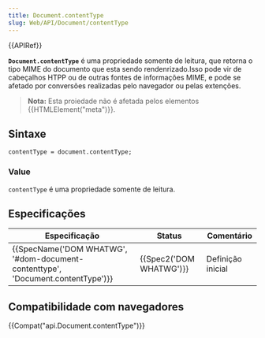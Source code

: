 ```yaml
---
title: Document.contentType
slug: Web/API/Document/contentType
---
```


{{APIRef}}

**`Document.contentType`** é uma propriedade somente de leitura, que retorna o tipo MIME do documento que esta sendo rendenrizado.Isso pode vir de cabeçalhos HTPP ou de outras fontes de informações MIME, e pode se afetado por conversões realizadas pelo navegador ou pelas extenções.

> **Nota:** Esta proiedade não é afetada pelos elementos {{HTMLElement("meta")}}.

## Sintaxe

```
contentType = document.contentType;
```

### Value

`contentType` é uma propriedade somente de leitura.

## Especificações

| Especificação                                                                                            | Status                           | Comentário        |
| -------------------------------------------------------------------------------------------------------- | -------------------------------- | ----------------- |
| {{SpecName('DOM WHATWG', '#dom-document-contenttype', 'Document.contentType')}} | {{Spec2('DOM WHATWG')}} | Definição inicial |

## Compatibilidade com navegadores

{{Compat("api.Document.contentType")}}
